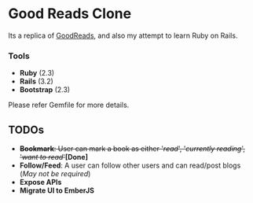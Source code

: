 # Good Reads Clone

Its a replica of [GoodReads](https://goodreads.com), and also my attempt to learn Ruby on Rails.

### Tools
- **Ruby** (2.3)
- **Rails** (3.2)
- **Bootstrap** (2.3)

Please refer Gemfile for more details.

## TODOs
- ~~**Bookmark**: User can mark a book as either '*read*', '*currently reading*', '*want to read*'~~**[Done]**
- **Follow/Feed**: A user can follow other users and can read/post blogs (*May not be required*)
- **Expose APIs**
- **Migrate UI to EmberJS**

